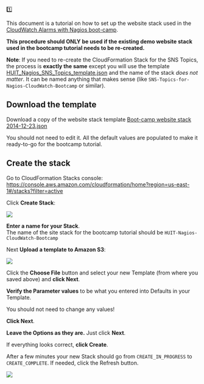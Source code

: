 :one:

This document is a tutorial on how to set up the website stack used in the 
[CloudWatch Alarms with Nagios boot-camp](https://github.com/HUIT-Systems-Management-Linux-UNIX/Cloud_Monitoring_Services/blob/master/Documentation/README.md).

**This procedure should ONLY be used if the existing demo website stack used in the bootcamp tutorial needs to be re-created.**



**Note**: If you need to re-create the CloudFormation Stack for the SNS Topics, the process is **exactly the same** 
except you will use the template 
[HUIT_Nagios_SNS_Topics_template.json](https://github.com/HUIT-Systems-Management-Linux-UNIX/Cloud_Monitoring_Services/blob/master/JSON-Templates/HUIT_Nagios_SNS_Topics_template.json) 
and the name of the stack _does not matter_. It can be named anything that makes sense (like `SNS-Topics-for-Nagios-CloudWatch-Bootcamp` or similar).





## Download the template

Download a copy of the website stack template 
[Boot-camp website stack 2014-12-23.json](https://github.com/HUIT-Systems-Management-Linux-UNIX/Cloud_Monitoring_Services/blob/master/JSON-Templates/Boot-camp%20website%20stack%202014-12-23.json)

You should not need to edit it. All the default values are populated to make it ready-to-go for the bootcamp tutorial.



## Create the stack

Go to CloudFormation Stacks console: <br>
https://console.aws.amazon.com/cloudformation/home?region=us-east-1#/stacks?filter=active

Click **Create Stack**:

![](https://github.com/HUIT-Systems-Management-Linux-UNIX/Cloud_Monitoring_Services/blob/master/Documentation/Images/cloudformation-1.png)

**Enter a name for your Stack**. <br>
The name of the site stack for the bootcamp tutorial should be `HUIT-Nagios-CloudWatch-Bootcamp`

Next **Upload a template to Amazon S3**:

![](https://github.com/HUIT-Systems-Management-Linux-UNIX/Cloud_Monitoring_Services/blob/master/Documentation/Images/cloudformation-2.png)

Click the **Choose File** button and select your new Template (from where you saved above) and **click Next**.

**Verify the Parameter values** to be what you entered into Defaults in your Template.

You should not need to change any values!

**Click Next**.

**Leave the Options as they are.** Just click **Next**.

If everything looks correct, **click Create**.

After a few minutes your new Stack should go from `CREATE_IN_PROGRESS` to `CREATE_COMPLETE`. If needed, click the Refresh button.

![](https://github.com/HUIT-Systems-Management-Linux-UNIX/Cloud_Monitoring_Services/blob/master/Documentation/Images/cloudformation-4.png)


